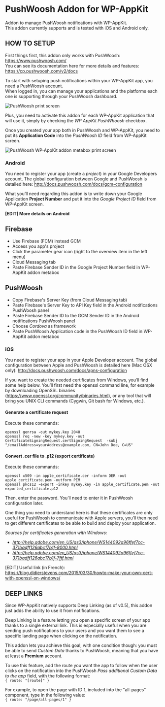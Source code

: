 # PushWoosh Addon for WP-AppKit
Addon to manage PushWoosh notifications with WP-AppKit.  
This addon currently supports and is tested with iOS and Android only.

## HOW TO SETUP
First things first, this addon only works with PushWoosh: https://www.pushwoosh.com/  
You can see its documentation here for more details and features: https://cp.pushwoosh.com/v2/docs

To start with setuping push notifications within your WP-AppKit app, you need a PushWoosh account.  
When logged in, you can manage your applications and the platforms each one is supporting through your PushWoosh dashboard.

![PushWoosh print screen](http://uncatcrea.github.io/wpak-addon-pushwoosh/printscreen.png)

Plus, you need to activate this addon for each WP-AppKit application that will use it, simply by checking the _WP AppKit PushWhoosh_ checkbox.

Once you created your app both in PushWoosh and WP-AppKit, you need to put its **Application Code** into the _PushWoosh ID_ field from WP-AppKit screen.

![PushWoosh WP-AppKit addon metabox print screen](http://uncatcrea.github.io/wpak-addon-pushwoosh/addon_metabox.png)

### Android
You need to register your app (create a _project_) in your Google Developers account. The global configuration between Google and PushWoosh is detailed here: http://docs.pushwoosh.com/docs/gcm-configuration

What you’ll need regarding this addon is to write down your Google Application **Project Number** and put it into the _Google Project ID_ field from WP-AppKit screen.

**[EDIT] More details on Android**

## Firebase
* Use Firebase (FCM) instead GCM
* Access you app's project
* Click the parameter gear icon (right to the overview item in the left menu)
* Cloud Messaging tab
* Paste Firebase Sender ID in the Google Project Number field in WP-AppKit addon metabox

## PushWoosh
* Copy Firebase's Server Key (from Cloud Messaging tab)
* Paste Firebase's Server Key to API Key field in the Android notifications PushWoosh panel
* Paste Firebase Sender ID to the GCM Sender ID in the Android notifications PushWoosh panel
* Choose _Cordova_ as framework
* Paste PushWoosh Application code in the PushWoosh ID field in WP-AppKit addon metabox

### iOS
You need to register your app in your Apple Developer account. The global configuration between Apple and PushWoosh is detailed here (Mac OSX only): http://docs.pushwoosh.com/docs/apns-configuration

If you want to create the needed certificates from Windows, you’ll find some help below. You’ll first need the openssl command line, for example by downloading OpenSSL binaries (https://www.openssl.org/community/binaries.html), or any tool that will bring you UNIX CLI commands (Cygwin, Git bash for Windows, etc.).

#### Generate a certificate request
Execute these commands:

    openssl genrsa -out mykey.key 2048
    openssl req -new -key mykey.key -out CertificateSigningRequest.certSigningRequest  -subj "/emailAddress=yourAddress@example.com, CN=John Doe, C=US"

#### Convert .cer file to .p12 (export certificate)
Execute these commands:

    openssl x509 -in apple_certificate.cer -inform DER -out apple_certificate.pem -outform PEM
    openssl pkcs12 -export -inkey mykey.key -in apple_certificate.pem -out exported_certificate.p12

Then, enter the password. You’ll need to enter it in PushWoosh configuration later.

One thing you need to understand here is that these certificates are only useful for PushWoosh to communicate with Apple servers, you’ll then need to get different certificates to be able to build and deploy your application.

_Sources for certificates generation with Windows:_
* _http://help.adobe.com/en_US/as3/iphone/WS144092a96ffef7cc-371badff126abc17b1f-8000.html_
* _http://help.adobe.com/en_US/as3/iphone/WS144092a96ffef7cc-371badff126abc17b1f-7fff.html_

[EDIT] Useful link (in French): https://blog.didierstevens.com/2015/03/30/howto-make-your-own-cert-with-openssl-on-windows/ 

## DEEP LINKS
Since WP-AppKit natively supports Deep Linking (as of v0.5), this addon just adds the ability to use it from notifications.

Deep Linking is a feature letting you open a specific screen of your app thanks to a single external link. This is especially useful when you are sending push notifications to your users and you want them to see a specific landing page when clicking on the notification.

This addon lets you achieve this goal, with one condition though: you must be able to send _Custom Data_ thanks to PushWoosh, meaning that you have at least a **Premium** account.

To use this feature, add the route you want the app to follow when the user clicks on the notification into the PushWoosh _Pass additional Custom Data to the app_ field, with the following format:  
`{ route: "[route]" }`

For example, to open the page with ID 1, included into the "all-pages" component, type in the following value:  
`{ route: "/page/all-pages/1" }`
